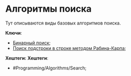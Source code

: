 
# Алгоритмы поиска #

Тут описываются виды базовых алгоритмов поиска.

**Ключи**:
* [Бинарный поиск](Binary-search);
* [Поиск подстроки в строке методом Рабина-Карпа](Rabin-Carp);

**Хештеги:** **Хештеги**: 
* #Programming/Algorithms/Search;